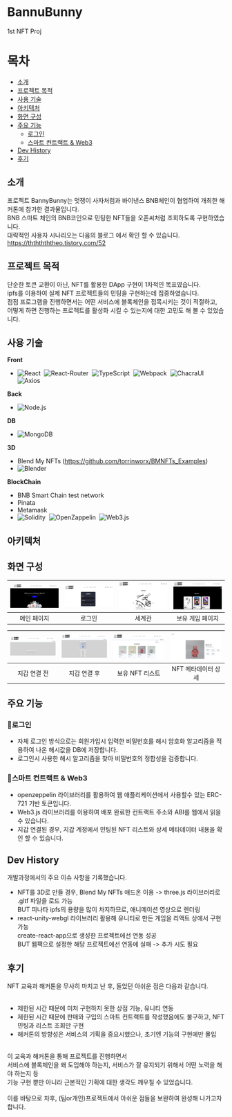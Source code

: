 # BannuBunny
1st NFT Proj


# 목차 
 - [소개](#소개) 
 - [프로젝트 목적](#프로젝트-목적)
 - [사용 기술](#사용-기술)
 - [아키텍처](#아키텍처) 
 - [화면 구성](#화면-구성)
 - [주요 기능](#주요-기능)
    - [로그인](#로그인)  
    - [스마트 컨트랙트 & Web3](#스마트-컨트랙트--web3)
 - [Dev History](#dev-history)
 - [후기](#후기)


## 소개
프로젝트 BannyBunny는 멋쟁이 사자처럼과 바이낸스 BNB체인이 협업하여 개최한 해커톤에 참가한 결과물입니다.<br>
BNB 스마트 체인의 BNB코인으로 민팅한 NFT들을 오픈씨처럼 조회하도록 구현하였습니다.<br>
대략적인 사용자 시나리오는 다음의 블로그 에서 확인 할 수 있습니다.<br>
https://thththththeo.tistory.com/52



## 프로젝트 목적
단순한 토큰 교환이 아닌, NFT를 활용한 DApp 구현이 1차적인 목표였습니다.<br>
ipfs를 이용하여 실제 NFT 프로젝트들의 민팅을 구현하는데 집중하였습니다.<br>
점점 프로그램을 진행하면서는 어떤 서비스에 블록체인을 접목시키는 것이 적절하고,<br>
어떻게 하면 진행하는 프로젝트를 활성화 시킬 수 있는지에 대한 고민도 해 볼 수 있었습니다. 



## 사용 기술
**Front**
<br>
* ![React](https://img.shields.io/badge/React-18.2-blue?style=plastic&logo=React&logoColor=61DAFB)
&nbsp;![React-Router](https://img.shields.io/badge/React--Router-6.2.1-red?style=plastic&logo=ReactRouter&logoColor=CA4245)
&nbsp;![TypeScript](https://img.shields.io/badge/TypeScript-18.0-blue?style=plastic&logo=TypeScript&logoColor=3178C6)
&nbsp;![Webpack](https://img.shields.io/badge/Webpack-5.75-lightblue?style=plastic&logo=Webpack&logoColor=8DD6F9)
&nbsp;![ChacraUI](https://img.shields.io/badge/Chakra--ui-2.4-green?style=plastic&logo=ChakraUI&logoColor=319795)
&nbsp;![Axios](https://img.shields.io/badge/Axios-0.25-violet?style=plastic&logo=Axios&logoColor=5A29E4)

**Back**
<br>
* ![Node.js](https://img.shields.io/badge/Node.js-14.17-green?style=plastic&logo=Node.js&logoColor=339933)

**DB**
<br>
* ![MongoDB](https://img.shields.io/badge/MongoDB-5.0-green?style=plastic&logo=MongoDB&logoColor=47A248)

**3D**
<br>
* Blend My NFTs (https://github.com/torrinworx/BMNFTs_Examples)<br>
* ![Blender](https://img.shields.io/badge/Blender-3.3-orange?style=plastic&logo=Blender&logoColor=F5792A)

**BlockChain**
<br>
* BNB Smart Chain test network<br>
* Pinata<br>
* Metamask<br>
* ![Solidity](https://img.shields.io/badge/Solidity-0.8.7-darkgrey?style=plastic&logo=Solidity&logoColor=363636)
&nbsp;![OpenZappelin](https://img.shields.io/badge/OpenZeppelin-4.8.0-blueviolet?style=plastic&logo=OpenZeppelin&logoColor=4E5EE4)
&nbsp;![Web3.js](https://img.shields.io/badge/Web3.js-1.6-orange?style=plastic&logo=Web3.js&logoColor=F16822)



## 아키텍처



## 화면 구성
|![메인](./readmeImg/main.png)|![로그인](./readmeImg/login.png)| ![세계관](./readmeImg/chronicle.png) | ![보유 게임](./readmeImg/gamemarket.png) |
| :-----------------------------------------------------------------------------------------------------------------: | :-----------------------------------------------------------------------------------------------------------------: | :-----------------------------------------------------------------------------------------------------------------: | :-----------------------------------------------------------------------------------------------------------------: |
|                                                      메인 페이지                                                      |                                                       로그인                                                        |                                                      세계관                                                       |                                                     보유 게임 페이지                                                      |

| ![지갑연결전](./readmeImg/walletbefore.png) | ![지갑연결후](./readmeImg/walletafter.png) | ![nft리스트](./readmeImg/nftlist.png) | ![nft상세](./readmeImg/nftdetail.png) |
| :-----------------------------------------------------------------------------------------------------------------: | :-----------------------------------------------------------------------------------------------------------------: | :-----------------------------------------------------------------------------------------------------------------: | :-----------------------------------------------------------------------------------------------------------------: |
|                                                      지갑 연결 전                                                      |                                                       지갑 연결 후                                                        |                                                      보유 NFT 리스트                                                        |                                                     NFT 메타데이터 상세                                                      |

## 주요 기능
### 🌠로그인
   - 자체 로그인 방식으로는 회원가입시 입력한 비밀번호를 해시 암호화 알고리즘을 적용하여 나온 해시값을 DB에 저장합니다.<br> 
   - 로그인시 사용한 해시 알고리즘을 찾아 비밀번호의 정합성을 검증합니다.<br> 
### 🌠스마트 컨트랙트 & Web3
   - openzeppelin 라이브러리를 활용하여 웹 애플리케이션에서 사용할수 있는 ERC-721 기반 토큰입니다.<br>
   - Web3.js 라이브러리를 이용하여 배포 완료한 컨트랙트 주소와 ABI를 웹에서 읽을 수 있습니다.<br>
   - 지갑 연결된 경우, 지갑 계정에서 민팅된 NFT 리스트와 상세 메타데이터 내용을 확인 할 수 있습니다.<br>

## Dev History
개발과정에서의 주요 이슈 사항을 기록했습니다.
   - NFT를 3D로 만들 경우, Blend My NFTs 애드온 이용 -> three.js 라이브러리로 .gltf 파일을 로드 가능 <br>
     BUT 피나타 ipfs의 용량을 많이 차지하므로, 애니메이션 영상으로 렌더링
   - react-unity-webgl 라이브러리 활용해 유니티로 만든 게임을 리액트 상에서 구현 가능<br>
     create-react-app으로 생성한 프로젝트에선 연동 성공<br>
     BUT 웹팩으로 설정한 해당 프로젝트에선 연동에 실패 -> 추가 시도 필요 

## 후기
NFT 교육과 해커톤을 무사히 마치고 난 후, 들었던 아쉬운 점은 다음과 같습니다.<br>
<br>
* 제한된 시간 때문에 미처 구현하지 못한 상점 기능, 유니티 연동<br>
* 제한된 시간 때문에 판매와 구입의 스마트 컨트랙트를 작성했음에도 불구하고, NFT 민팅과 리스트 조회만 구현<br>
* 해커톤의 방향성은 서비스의 기획을 중요시했으나, 초기엔 기능의 구현에만 몰입<br>
<br>
이 교육과 해커톤을 통해 프로젝트를 진행하면서<br>
서비스에 블록체인을 왜 도입해야 하는지, 서비스가 잘 유지되기 위해서 어떤 노력을 해야 하는지 등<br>
기능 구현 뿐만 아니라 근본적인 기획에 대한 생각도 깨우칠 수 있었습니다.<br>
<br>
이를 바탕으로 차후, (팀or개인)프로젝트에서 아쉬운 점들을 보완하여 완성해 나가고자 합니다. 











